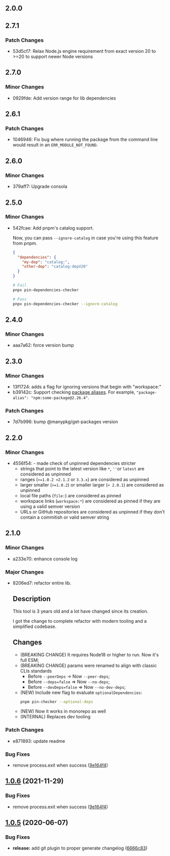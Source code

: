 ## 2.0.0

## 2.7.1

### Patch Changes

- 53d5cf7: Relax Node.js engine requirement from exact version 20 to >=20 to support newer Node versions

## 2.7.0

### Minor Changes

- 0929fde: Add version range for lib dependencies

## 2.6.1

### Patch Changes

- 1046946: Fix bug where running the package from the command line would result in an `ERR_MODULE_NOT_FOUND`.

## 2.6.0

### Minor Changes

- 379aff7: Upgrade consola

## 2.5.0

### Minor Changes

- 542fcae: Add pnpm's catalog support.

  Now, you can pass `--ignore-catalog` in case you're using this feature from pnpm.

  ```json
  {
    "dependencies": {
      "my-dep": "catalog:",
      "other-dep": "catalog:depV20"
    }
  }
  ```

  ```bash
  # Fail
  pnpx pin-dependencies-checker

  # Pass
  pnpx pin-dependencies-checker --ignore-catalog
  ```

## 2.4.0

### Minor Changes

- aaa7a62: force version bump

## 2.3.0

### Minor Changes

- 13f1724: adds a flag for ignoring versions that begin with "workspace:"
- b39142c: Support checking [package aliases](https://pnpm.io/aliases). For example, `"package-alias": "npm:some-package@2.26.4"`.

### Patch Changes

- 7d7b996: bump @manypkg/get-packages version

## 2.2.0

### Minor Changes

- 4556f54: - made check of unpinned dependencies stricter
  - strings that point to the latest version like `*`, `''`or `latest` are considered as unpinned
  - ranges (`>=1.0.2 <2.1.2` or `3.3.x`) are considered as unpinned
  - larger smaller (`>=1.0.2`) or smaller larger (`< 2.0.1`) are considered as unpinned
  - local file paths (`file:`) are considered as pinned
  - workspace links (`workspace:*`) are considered as pinned if they are using a valid semver version
  - URLs or GitHub repositories are considered as unpinned if they don't contain a commitish or valid semver string

## 2.1.0

### Minor Changes

- a233e70: enhance console log

### Major Changes

- 8206ed7: refactor entire lib.

  ## Description

  This tool is 3 years old and a lot have changed since its creation.

  I got the change to complete refactor with modern tooling and a simplified codebase.

  ## Changes

  - (BREAKING CHANGE) It requires Node18 or higher to run. Now it's full ESM;
  - (BREAKING CHANGE) params were renamed to align with classic CLIs standards
    - Before `--peerDeps` -> Now `--peer-deps`;
    - Before `--deps=false` => Now `--no-deps`;
    - Before `--devDeps=false` => Now `--no-dev-deps`;
  - (NEW) Include new flag to evaluate `optionalDependencies`:
    ```bash
    pnpm pin-checker --optional-deps
    ```
  - (NEW) Now it works in monorepo as well
  - (INTERNAL) Replaces dev tooling

### Patch Changes

- e871893: update readme

### Bug Fixes

- remove process.exit when success ([9e164f4](https://github.com/raulfdm/pin-dependencies-checker/commit/9e164f49c15fcf7a654f7e154aec60d4b2b61d98))

## [1.0.6](https://github.com/raulfdm/pin-dependencies-checker/compare/v1.0.5...v1.0.6) (2021-11-29)

### Bug Fixes

- remove process.exit when success ([9e164f4](https://github.com/raulfdm/pin-dependencies-checker/commit/9e164f49c15fcf7a654f7e154aec60d4b2b61d98))

## [1.0.5](https://github.com/raulfdm/pin-dependencies-checker/compare/v1.0.4...v1.0.5) (2020-06-07)

### Bug Fixes

- **release:** add git plugin to proper generate changelog ([6666c83](https://github.com/raulfdm/pin-dependencies-checker/commit/6666c83eb18a54ca271956516c10c2bc64d45568))
